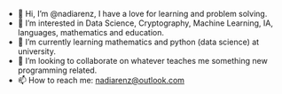 - 👋 Hi, I’m @nadiarenz, I have a love for learning and problem solving.
- 👀 I’m interested in Data Science, Cryptography, Machine Learning, IA, languages, mathematics and education. 
- 🌱 I’m currently learning mathematics and python (data science) at university.
- 💞️ I’m looking to collaborate on whatever teaches me something new programming related.
- 📫 How to reach me: nadiarenz@outlook.com

<!---
nadiarenz/nadiarenz is a ✨ special ✨ repository because its `README.md` (this file) appears on your GitHub profile.
You can click the Preview link to take a look at your changes.
--->
